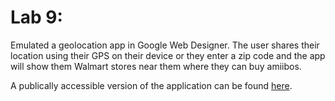 # Lab 9:

Emulated a geolocation app in Google Web Designer. The user shares their location using their GPS on their device or they enter a zip code
and the app will show them Walmart stores near them where they can buy amiibos. 

A publically accessible version of the application can be found [here](http://studenthome.nku.edu/~owensk7/Min240/Lab9/index.html).
